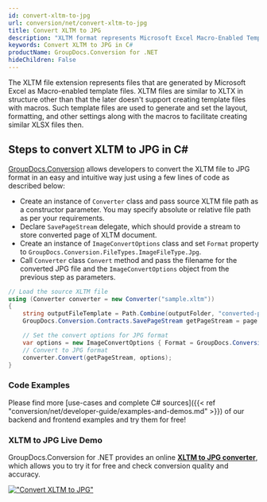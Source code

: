 ```yaml
---
id: convert-xltm-to-jpg
url: conversion/net/convert-xltm-to-jpg
title: Convert XLTM to JPG
description: "XLTM format represents Microsoft Excel Macro-Enabled Template with .xltm extension. Learn how to convert XLTM to JPG file programmatically in C# language using GroupDocs.Conversion for .NET library."
keywords: Convert XLTM to JPG in C#
productName: GroupDocs.Conversion for .NET
hideChildren: False
---
```


The XLTM file extension represents files that are generated by Microsoft Excel as Macro-enabled template files. XLTM files are similar to XLTX in structure other than that the later doesn't support creating template files with macros. Such template files are used to generate and set the layout, formatting, and other settings along with the macros to facilitate creating similar XLSX files then.

## Steps to convert XLTM to JPG in C#

[GroupDocs.Conversion](https://products.groupdocs.com/conversion/net) allows developers to convert the XLTM file to JPG format in an easy and intuitive way just using a few lines of code as described below:

* Create an instance of `Converter` class and pass source XLTM file path as a constructor parameter. You may specify absolute or relative file path as per your requirements. 
* Declare `SavePageStream` delegate, which should provide a stream to store converted page of XLTM document.
* Create an instance of `ImageConvertOptions` class and set `Format` property to `GroupDocs.Conversion.FileTypes.ImageFileType.Jpg`.
* Call `Converter` class `Convert` method and pass the filename for the converted JPG file and the `ImageConvertOptions` object from the previous step as parameters.

```csharp
// Load the source XLTM file
using (Converter converter = new Converter("sample.xltm"))
{
    string outputFileTemplate = Path.Combine(outputFolder, "converted-page-{0}.jpg");
    GroupDocs.Conversion.Contracts.SavePageStream getPageStream = page => new FileStream(string.Format(outputFileTemplate, page), FileMode.Create);

    // Set the convert options for JPG format
    var options = new ImageConvertOptions { Format = GroupDocs.Conversion.FileTypes.ImageFileType.Jpg };   
    // Convert to JPG format
    converter.Convert(getPageStream, options);
}
```

### Code Examples

Please find more [use-cases and complete C# sources]({{< ref "conversion/net/developer-guide/examples-and-demos.md" >}}) of our backend and frontend examples and try them for free!

### XLTM to JPG Live Demo

GroupDocs.Conversion for .NET provides an online [**XLTM to JPG converter**](https://products.groupdocs.app/conversion/xltm-to-jpg), which allows you to try it for free and check conversion quality and accuracy.

[!["Convert XLTM to JPG"](conversion/net/images/convert-to-jpg/convert-xltm-to-jpg.png)](https://products.groupdocs.app/conversion/xltm-to-jpg)